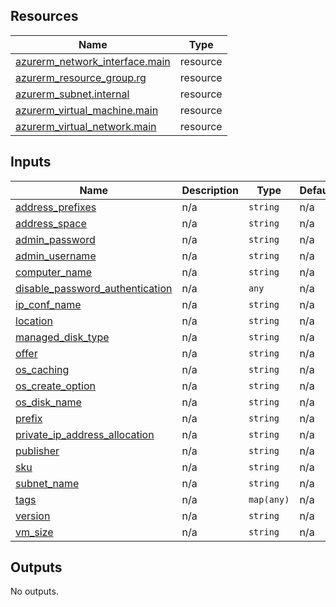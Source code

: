 

## Resources

| Name | Type |
|------|------|
| [azurerm_network_interface.main](https://registry.terraform.io/providers/hashicorp/azurerm/latest/docs/resources/network_interface) | resource |
| [azurerm_resource_group.rg](https://registry.terraform.io/providers/hashicorp/azurerm/latest/docs/resources/resource_group) | resource |
| [azurerm_subnet.internal](https://registry.terraform.io/providers/hashicorp/azurerm/latest/docs/resources/subnet) | resource |
| [azurerm_virtual_machine.main](https://registry.terraform.io/providers/hashicorp/azurerm/latest/docs/resources/virtual_machine) | resource |
| [azurerm_virtual_network.main](https://registry.terraform.io/providers/hashicorp/azurerm/latest/docs/resources/virtual_network) | resource |

## Inputs

| Name | Description | Type | Default | Required |
|------|-------------|------|---------|:--------:|
| <a name="input_address_prefixes"></a> [address\_prefixes](#input\_address\_prefixes) | n/a | `string` | n/a | yes |
| <a name="input_address_space"></a> [address\_space](#input\_address\_space) | n/a | `string` | n/a | yes |
| <a name="input_admin_password"></a> [admin\_password](#input\_admin\_password) | n/a | `string` | n/a | yes |
| <a name="input_admin_username"></a> [admin\_username](#input\_admin\_username) | n/a | `string` | n/a | yes |
| <a name="input_computer_name"></a> [computer\_name](#input\_computer\_name) | n/a | `string` | n/a | yes |
| <a name="input_disable_password_authentication"></a> [disable\_password\_authentication](#input\_disable\_password\_authentication) | n/a | `any` | n/a | yes |
| <a name="input_ip_conf_name"></a> [ip\_conf\_name](#input\_ip\_conf\_name) | n/a | `string` | n/a | yes |
| <a name="input_location"></a> [location](#input\_location) | n/a | `string` | n/a | yes |
| <a name="input_managed_disk_type"></a> [managed\_disk\_type](#input\_managed\_disk\_type) | n/a | `string` | n/a | yes |
| <a name="input_offer"></a> [offer](#input\_offer) | n/a | `string` | n/a | yes |
| <a name="input_os_caching"></a> [os\_caching](#input\_os\_caching) | n/a | `string` | n/a | yes |
| <a name="input_os_create_option"></a> [os\_create\_option](#input\_os\_create\_option) | n/a | `string` | n/a | yes |
| <a name="input_os_disk_name"></a> [os\_disk\_name](#input\_os\_disk\_name) | n/a | `string` | n/a | yes |
| <a name="input_prefix"></a> [prefix](#input\_prefix) | n/a | `string` | n/a | yes |
| <a name="input_private_ip_address_allocation"></a> [private\_ip\_address\_allocation](#input\_private\_ip\_address\_allocation) | n/a | `string` | n/a | yes |
| <a name="input_publisher"></a> [publisher](#input\_publisher) | n/a | `string` | n/a | yes |
| <a name="input_sku"></a> [sku](#input\_sku) | n/a | `string` | n/a | yes |
| <a name="input_subnet_name"></a> [subnet\_name](#input\_subnet\_name) | n/a | `string` | n/a | yes |
| <a name="input_tags"></a> [tags](#input\_tags) | n/a | `map(any)` | n/a | yes |
| <a name="input_version"></a> [version](#input\_version) | n/a | `string` | n/a | yes |
| <a name="input_vm_size"></a> [vm\_size](#input\_vm\_size) | n/a | `string` | n/a | yes |

## Outputs

No outputs.


